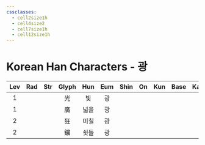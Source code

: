 ```yaml
---
cssclasses:
  - cell2size1h
  - cell4size2
  - cell7size1h
  - cell12size1h
---
```


# Korean Han Characters - 광

| Lev | Rad | Str | Glyph | Hun | Eum | Shin | On  | Kun | Base | Kana | Simp | Man | Can |
| :-: | :-: | :-: | :---: | :-: | :-: | :--: | :-: | :-: | :--: | :--: | :--: | :-: | :-: |
|  1  |     |     |   光   |  빛  |  광  |      |     |     |      |      |      |     |     |
|  1  |     |     |   廣   | 넓을  |  광  |      |     |     |      |      |      |     |     |
|  2  |     |     |   狂   | 미칠  |  광  |      |     |     |      |      |      |     |     |
|  2  |     |     |   鑛   | 쇳돌  |  광  |      |     |     |      |      |      |     |     |
